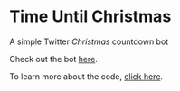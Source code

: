 Time Until Christmas
===================================

A simple Twitter *Christmas* countdown bot

Check out the bot [here](https://twitter.com/time_until_xmas).

To learn more about the code, [click here](https://medium.com/@crystalcamarao/how-to-develop-a-simple-twitter-countdown-bot-7a1757f5c2c3).
